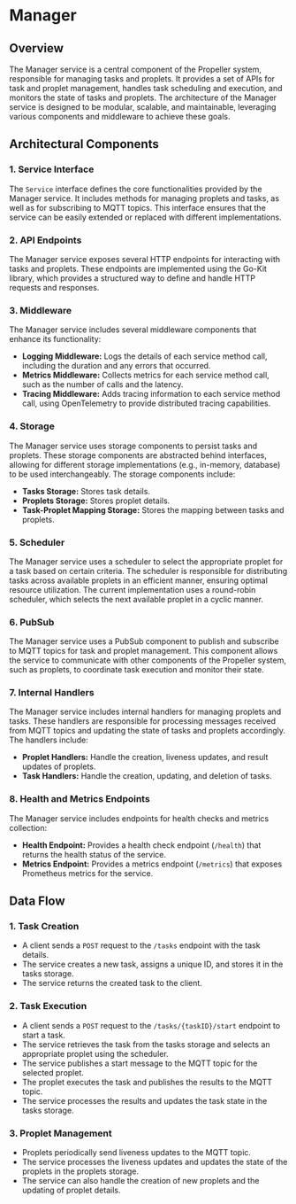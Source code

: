 # Manager

## Overview

The Manager service is a central component of the Propeller system, responsible for managing tasks and proplets. It provides a set of APIs for task and proplet management, handles task scheduling and execution, and monitors the state of tasks and proplets. The architecture of the Manager service is designed to be modular, scalable, and maintainable, leveraging various components and middleware to achieve these goals.

## Architectural Components

### 1. Service Interface

The `Service` interface defines the core functionalities provided by the Manager service. It includes methods for managing proplets and tasks, as well as for subscribing to MQTT topics. This interface ensures that the service can be easily extended or replaced with different implementations.

### 2. API Endpoints

The Manager service exposes several HTTP endpoints for interacting with tasks and proplets. These endpoints are implemented using the Go-Kit library, which provides a structured way to define and handle HTTP requests and responses.

### 3. Middleware

The Manager service includes several middleware components that enhance its functionality:

- **Logging Middleware:** Logs the details of each service method call, including the duration and any errors that occurred.
- **Metrics Middleware:** Collects metrics for each service method call, such as the number of calls and the latency.
- **Tracing Middleware:** Adds tracing information to each service method call, using OpenTelemetry to provide distributed tracing capabilities.

### 4. Storage

The Manager service uses storage components to persist tasks and proplets. These storage components are abstracted behind interfaces, allowing for different storage implementations (e.g., in-memory, database) to be used interchangeably. The storage components include:

- **Tasks Storage:** Stores task details.
- **Proplets Storage:** Stores proplet details.
- **Task-Proplet Mapping Storage:** Stores the mapping between tasks and proplets.

### 5. Scheduler

The Manager service uses a scheduler to select the appropriate proplet for a task based on certain criteria. The scheduler is responsible for distributing tasks across available proplets in an efficient manner, ensuring optimal resource utilization. The current implementation uses a round-robin scheduler, which selects the next available proplet in a cyclic manner.

### 6. PubSub

The Manager service uses a PubSub component to publish and subscribe to MQTT topics for task and proplet management. This component allows the service to communicate with other components of the Propeller system, such as proplets, to coordinate task execution and monitor their state.

### 7. Internal Handlers

The Manager service includes internal handlers for managing proplets and tasks. These handlers are responsible for processing messages received from MQTT topics and updating the state of tasks and proplets accordingly. The handlers include:

- **Proplet Handlers:** Handle the creation, liveness updates, and result updates of proplets.
- **Task Handlers:** Handle the creation, updating, and deletion of tasks.

### 8. Health and Metrics Endpoints

The Manager service includes endpoints for health checks and metrics collection:

- **Health Endpoint:** Provides a health check endpoint (`/health`) that returns the health status of the service.
- **Metrics Endpoint:** Provides a metrics endpoint (`/metrics`) that exposes Prometheus metrics for the service.

## Data Flow

### 1. Task Creation

- A client sends a `POST` request to the `/tasks` endpoint with the task details.
- The service creates a new task, assigns a unique ID, and stores it in the tasks storage.
- The service returns the created task to the client.

### 2. Task Execution

- A client sends a `POST` request to the `/tasks/{taskID}/start` endpoint to start a task.
- The service retrieves the task from the tasks storage and selects an appropriate proplet using the scheduler.
- The service publishes a start message to the MQTT topic for the selected proplet.
- The proplet executes the task and publishes the results to the MQTT topic.
- The service processes the results and updates the task state in the tasks storage.

### 3. Proplet Management

- Proplets periodically send liveness updates to the MQTT topic.
- The service processes the liveness updates and updates the state of the proplets in the proplets storage.
- The service can also handle the creation of new proplets and the updating of proplet details.
